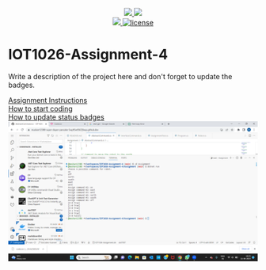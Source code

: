 <p align="center">
	<a href="https://github.com/muskan12388/IOT1026-Assignment-4/actions/workflows/ci.yml">
    <img src="https://github.com/muskan12388/IOT1026-Assignment-4/actions/workflows/ci.yml/badge.svg"/>
    </a>
	<a href="https://github.com/muskan12388/IOT1026-Assignment-4/actions/workflows/formatting.yml">
    <img src="https://github.com/muskan12388/IOT1026-Assignment-4/actions/workflows/formatting.yml/badge.svg"/>
	<br/>
    <a href="https://codecov.io/gh/muskan12388/IOT1026-Assignment-4" > 
    <img src="https://codecov.io/gh/muskan12388/IOT1026-Assignment-4/branch/main/graph/badge.svg?token=JS0857X5JD"/> 
	<img title="MIT License" alt="license" src="https://img.shields.io/badge/license-MIT-informational?style=flat-square">	
    </a>
</p>

# IOT1026-Assignment-4
Write a description of the project here and don't forget to update the badges.  

[Assignment Instructions](docs/instructions.md)  
[How to start coding](docs/how-to-use.md)  
[How to update status badges](docs/how-to-update-badges.md)
![Alt text](<Screenshot (8).png>)
